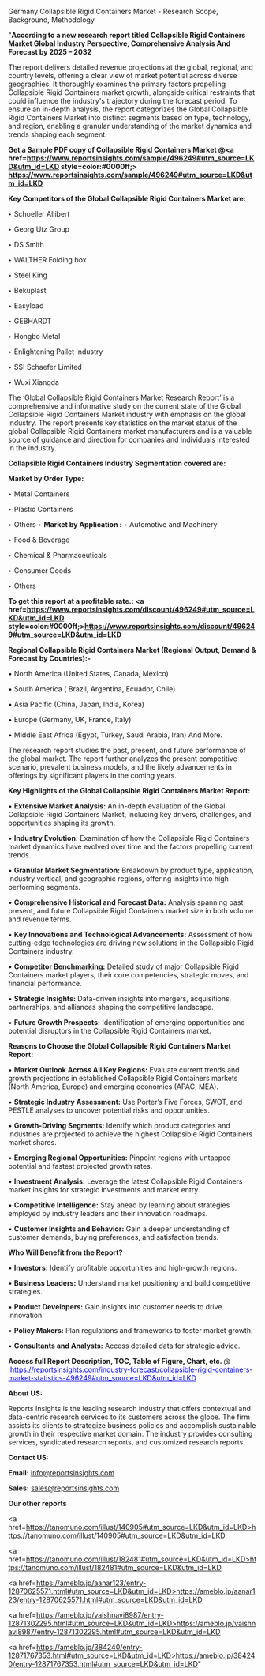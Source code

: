 Germany Collapsible Rigid Containers Market - Research Scope, Background, Methodology

"<strong>According to a new research report titled Collapsible Rigid Containers Market Global Industry Perspective, Comprehensive Analysis And Forecast by 2025 – 2032</strong>

The report delivers detailed revenue projections at the global, regional, and country levels, offering a clear view of market potential across diverse geographies. It thoroughly examines the primary factors propelling Collapsible Rigid Containers market growth, alongside critical restraints that could influence the industry's trajectory during the forecast period. To ensure an in-depth analysis, the report categorizes the Global Collapsible Rigid Containers Market into distinct segments based on type, technology, and region, enabling a granular understanding of the market dynamics and trends shaping each segment.

<strong>Get a Sample PDF copy of Collapsible Rigid Containers Market </strong><strong>@<a href=https://www.reportsinsights.com/sample/496249#utm_source=LKD&utm_id=LKD style=color:#0000ff;> https://www.reportsinsights.com/sample/496249#utm_source=LKD&utm_id=LKD</a></strong></font>

<strong>Key Competitors of the Global Collapsible Rigid Containers Market are:</strong>

‣ Schoeller Allibert

‣ Georg Utz Group

‣ DS Smith

‣ WALTHER Folding box

‣ Steel King

‣ Bekuplast

‣ Easyload

‣ GEBHARDT

‣ Hongbo Metal

‣ Enlightening Pallet Industry

‣ SSI Schaefer Limited

‣ Wuxi Xiangda

The ‘Global Collapsible Rigid Containers Market Research Report’ is a comprehensive and informative study on the current state of the Global Collapsible Rigid Containers Market industry with emphasis on the global industry. The report presents key statistics on the market status of the global Collapsible Rigid Containers market manufacturers and is a valuable source of guidance and direction for companies and individuals interested in the industry.

<strong>Collapsible Rigid Containers Industry Segmentation covered are:</strong>

<strong>Market by Order Type: </strong>

‣ Metal Containers

‣ Plastic Containers

‣ Others
‣ 
<strong>Market by Application :</strong>
‣ Automotive and Machinery

‣ Food & Beverage

‣ Chemical & Pharmaceuticals

‣ Consumer Goods

‣ Others

<strong>To get this report at a profitable rate.: <a href=https://www.reportsinsights.com/discount/496249#utm_source=LKD&utm_id=LKD style=color:#0000ff;>https://www.reportsinsights.com/discount/496249#utm_source=LKD&utm_id=LKD</a></strong></font>

<strong>Regional Collapsible Rigid Containers Market (Regional Output, Demand &amp; Forecast by Countries):-</strong>

• North America (United States, Canada, Mexico)

• South America ( Brazil, Argentina, Ecuador, Chile)

• Asia Pacific (China, Japan, India, Korea)

• Europe (Germany, UK, France, Italy)

• Middle East Africa (Egypt, Turkey, Saudi Arabia, Iran) And More.

The research report studies the past, present, and future performance of the global market. The report further analyzes the present competitive scenario, prevalent business models, and the likely advancements in offerings by significant players in the coming years.

<strong>Key Highlights of the Global Collapsible Rigid Containers Market Report:</strong>

• <strong>Extensive Market Analysis:</strong> An in-depth evaluation of the Global Collapsible Rigid Containers Market, including key drivers, challenges, and opportunities shaping its growth.

• <strong>Industry Evolution:</strong> Examination of how the Collapsible Rigid Containers market dynamics have evolved over time and the factors propelling current trends.

• <strong>Granular Market Segmentation:</strong> Breakdown by product type, application, industry vertical, and geographic regions, offering insights into high-performing segments.

• <strong>Comprehensive Historical and Forecast Data:</strong> Analysis spanning past, present, and future Collapsible Rigid Containers market size in both volume and revenue terms.

• <strong>Key Innovations and Technological Advancements:</strong> Assessment of how cutting-edge technologies are driving new solutions in the Collapsible Rigid Containers industry.

• <strong>Competitor Benchmarking:</strong> Detailed study of major Collapsible Rigid Containers market players, their core competencies, strategic moves, and financial performance.

• <strong>Strategic Insights:</strong> Data-driven insights into mergers, acquisitions, partnerships, and alliances shaping the competitive landscape.

• <strong>Future Growth Prospects:</strong> Identification of emerging opportunities and potential disruptors in the Collapsible Rigid Containers market.

<strong>Reasons to Choose the Global Collapsible Rigid Containers Market Report:</strong>

• <strong>Market Outlook Across All Key Regions:</strong> Evaluate current trends and growth projections in established Collapsible Rigid Containers markets (North America, Europe) and emerging economies (APAC, MEA).

• <strong>Strategic Industry Assessment:</strong> Use Porter’s Five Forces, SWOT, and PESTLE analyses to uncover potential risks and opportunities.

• <strong>Growth-Driving Segments:</strong> Identify which product categories and industries are projected to achieve the highest Collapsible Rigid Containers market shares.

• <strong>Emerging Regional Opportunities:</strong> Pinpoint regions with untapped potential and fastest projected growth rates.

• <strong>Investment Analysis:</strong> Leverage the latest Collapsible Rigid Containers market insights for strategic investments and market entry.

• <strong>Competitive Intelligence:</strong> Stay ahead by learning about strategies employed by industry leaders and their innovation roadmaps.

• <strong>Customer Insights and Behavior:</strong> Gain a deeper understanding of customer demands, buying preferences, and satisfaction trends.

<strong>Who Will Benefit from the Report?</strong>

• <strong>Investors:</strong> Identify profitable opportunities and high-growth regions.

• <strong>Business Leaders:</strong> Understand market positioning and build competitive strategies.

• <strong>Product Developers:</strong> Gain insights into customer needs to drive innovation.

• <strong>Policy Makers:</strong> Plan regulations and frameworks to foster market growth.

• <strong>Consultants and Analysts:</strong> Access detailed data for strategic advice.
</ul>
<strong>Access full Report Description, TOC, Table of Figure, Chart, etc. </strong>@  <a href=https://reportsinsights.com/industry-forecast/collapsible-rigid-containers-market-statistics-496249#utm_source=LKD&utm_id=LKD style=color:#0000ff;>https://reportsinsights.com/industry-forecast/collapsible-rigid-containers-market-statistics-496249#utm_source=LKD&utm_id=LKD</a></font>

<strong><strong>About US</strong>:</strong>

Reports Insights is the leading research industry that offers contextual and data-centric research services to its customers across the globe. The firm assists its clients to strategize business policies and accomplish sustainable growth in their respective market domain. The industry provides consulting services, syndicated research reports, and customized research reports.

<strong>Contact US:</strong>

<p class=""""><b>Email:</b> <a href=mailto:info@reportsinsights.com>info@reportsinsights.com</a></p>
<p class=""""><b>Sales:</b> <a href=mailto:sales@reportsinsights.com>sales@reportsinsights.com</a></p>

<strong>Our other reports</strong>

<a href=https://tanomuno.com/illust/140905#utm_source=LKD&utm_id=LKD>https://tanomuno.com/illust/140905#utm_source=LKD&utm_id=LKD</a>

<a href=https://tanomuno.com/illust/182481#utm_source=LKD&utm_id=LKD>https://tanomuno.com/illust/182481#utm_source=LKD&utm_id=LKD</a>

<a href=https://ameblo.jp/aanar123/entry-12870625571.html#utm_source=LKD&utm_id=LKD>https://ameblo.jp/aanar123/entry-12870625571.html#utm_source=LKD&utm_id=LKD</a>

<a href=https://ameblo.jp/vaishnavi8987/entry-12871302295.html#utm_source=LKD&utm_id=LKD>https://ameblo.jp/vaishnavi8987/entry-12871302295.html#utm_source=LKD&utm_id=LKD</a>

<a href=https://ameblo.jp/384240/entry-12871767353.html#utm_source=LKD&utm_id=LKD>https://ameblo.jp/384240/entry-12871767353.html#utm_source=LKD&utm_id=LKD</a>"
